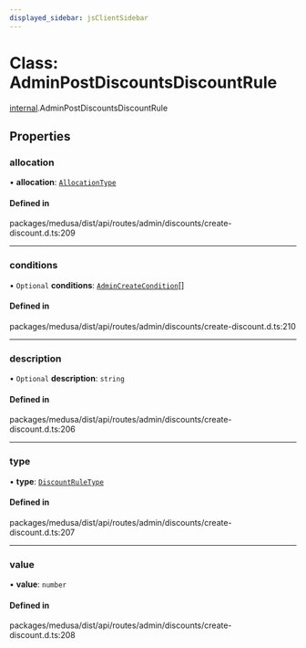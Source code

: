```yaml
---
displayed_sidebar: jsClientSidebar
---
```


# Class: AdminPostDiscountsDiscountRule

[internal](../modules/internal-8.md).AdminPostDiscountsDiscountRule

## Properties

### allocation

• **allocation**: [`AllocationType`](../enums/internal-3.AllocationType.md)

#### Defined in

packages/medusa/dist/api/routes/admin/discounts/create-discount.d.ts:209

___

### conditions

• `Optional` **conditions**: [`AdminCreateCondition`](internal-8.AdminCreateCondition.md)[]

#### Defined in

packages/medusa/dist/api/routes/admin/discounts/create-discount.d.ts:210

___

### description

• `Optional` **description**: `string`

#### Defined in

packages/medusa/dist/api/routes/admin/discounts/create-discount.d.ts:206

___

### type

• **type**: [`DiscountRuleType`](../enums/internal-3.DiscountRuleType.md)

#### Defined in

packages/medusa/dist/api/routes/admin/discounts/create-discount.d.ts:207

___

### value

• **value**: `number`

#### Defined in

packages/medusa/dist/api/routes/admin/discounts/create-discount.d.ts:208
